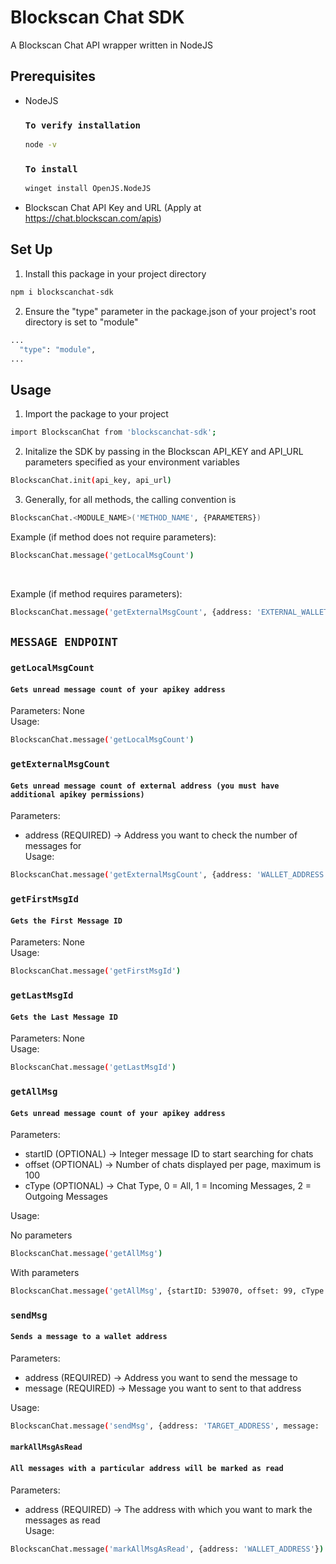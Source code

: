 # Blockscan Chat SDK

A Blockscan Chat API wrapper written in NodeJS

## Prerequisites
- NodeJS
    ### `To verify installation` 
    ```bash
    node -v
    ```
    ### `To install` 
    ```bash
    winget install OpenJS.NodeJS
    ```
- Blockscan Chat API Key and URL (Apply at https://chat.blockscan.com/apis)

## Set Up

1. Install this package in your project directory

```bash
npm i blockscanchat-sdk
```

2. Ensure the "type" parameter in the package.json of your project's root directory is set to "module"

```bash
...
  "type": "module",
...
```

## Usage

1. Import the package to your project

```bash
import BlockscanChat from 'blockscanchat-sdk'; 
```

2. Initalize the SDK by passing in the Blockscan API_KEY and API_URL parameters specified as your environment variables

```bash
BlockscanChat.init(api_key, api_url)
```

3. Generally, for all methods, the calling convention is

```bash
BlockscanChat.<MODULE_NAME>('METHOD_NAME', {PARAMETERS})
```

Example (if method does not require parameters): 
```bash
BlockscanChat.message('getLocalMsgCount')
```
<br>

Example (if method requires parameters): 
```bash
BlockscanChat.message('getExternalMsgCount', {address: 'EXTERNAL_WALLET_ADDRESS'})
```
## `MESSAGE ENDPOINT`

### `getLocalMsgCount`
#### `Gets unread message count of your apikey address`

Parameters: None <br>
Usage: 
```bash
BlockscanChat.message('getLocalMsgCount')
```

### `getExternalMsgCount`
#### `Gets unread message count of external address (you must have additional apikey permissions)`

Parameters: 
- address (REQUIRED) -> Address you want to check the number of messages for <br>
Usage: 
```bash
BlockscanChat.message('getExternalMsgCount', {address: 'WALLET_ADDRESS'})
```
### `getFirstMsgId`
#### `Gets the First Message ID`

Parameters: None <br>
Usage: 
```bash
BlockscanChat.message('getFirstMsgId')
```

### `getLastMsgId`
#### `Gets the Last Message ID`

Parameters: None <br>
Usage: 
```bash
BlockscanChat.message('getLastMsgId')
```

### `getAllMsg`
#### `Gets unread message count of your apikey address`

Parameters: 
- startID (OPTIONAL) -> Integer message ID to start searching for chats
- offset (OPTIONAL) -> Number of chats displayed per page, maximum is 100
- cType (OPTIONAL) -> Chat Type, 0 = All, 1 = Incoming Messages, 2 = Outgoing Messages

Usage: 
<br>

No parameters
```bash
BlockscanChat.message('getAllMsg')
```

With parameters
```bash
BlockscanChat.message('getAllMsg', {startID: 539070, offset: 99, cType: 2})
```

### `sendMsg`
#### `Sends a message to a wallet address`

Parameters: 
- address (REQUIRED) -> Address you want to send the message to
- message (REQUIRED) -> Message you want to sent to that address <br>

Usage: 
```bash
BlockscanChat.message('sendMsg', {address: 'TARGET_ADDRESS', message: 'YOUR_MESSAGE'})
```

#### `markAllMsgAsRead`
#### `All messages with a particular address will be marked as read`

Parameters: 
- address (REQUIRED) -> The address with which you want to mark the messages as read <br>
Usage: 
```bash
BlockscanChat.message('markAllMsgAsRead', {address: 'WALLET_ADDRESS'})
```



